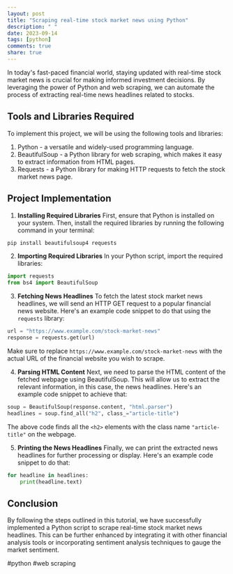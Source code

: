 ```yaml
---
layout: post
title: "Scraping real-time stock market news using Python"
description: " "
date: 2023-09-14
tags: [python]
comments: true
share: true
---
```


In today's fast-paced financial world, staying updated with real-time stock market news is crucial for making informed investment decisions. By leveraging the power of Python and web scraping, we can automate the process of extracting real-time news headlines related to stocks.

## Tools and Libraries Required
To implement this project, we will be using the following tools and libraries:
1. Python - a versatile and widely-used programming language.
2. BeautifulSoup - a Python library for web scraping, which makes it easy to extract information from HTML pages.
3. Requests - a Python library for making HTTP requests to fetch the stock market news page.

## Project Implementation
1. **Installing Required Libraries**
First, ensure that Python is installed on your system. Then, install the required libraries by running the following command in your terminal:

```python
pip install beautifulsoup4 requests
```

2. **Importing Required Libraries**
In your Python script, import the required libraries:

```python
import requests
from bs4 import BeautifulSoup
```

3. **Fetching News Headlines**
To fetch the latest stock market news headlines, we will send an HTTP GET request to a popular financial news website. Here's an example code snippet to do that using the `requests` library:

```python
url = "https://www.example.com/stock-market-news" 
response = requests.get(url)
```

Make sure to replace `https://www.example.com/stock-market-news` with the actual URL of the financial website you wish to scrape.

4. **Parsing HTML Content**
Next, we need to parse the HTML content of the fetched webpage using BeautifulSoup. This will allow us to extract the relevant information, in this case, the news headlines. Here's an example code snippet to achieve that:

```python
soup = BeautifulSoup(response.content, "html.parser")
headlines = soup.find_all("h2", class_="article-title")
```

The above code finds all the `<h2>` elements with the class name `"article-title"` on the webpage.

5. **Printing the News Headlines**
Finally, we can print the extracted news headlines for further processing or display. Here's an example code snippet to do that:

```python
for headline in headlines:
    print(headline.text)
```

## Conclusion
By following the steps outlined in this tutorial, we have successfully implemented a Python script to scrape real-time stock market news headlines. This can be further enhanced by integrating it with other financial analysis tools or incorporating sentiment analysis techniques to gauge the market sentiment.

#python #web scraping
